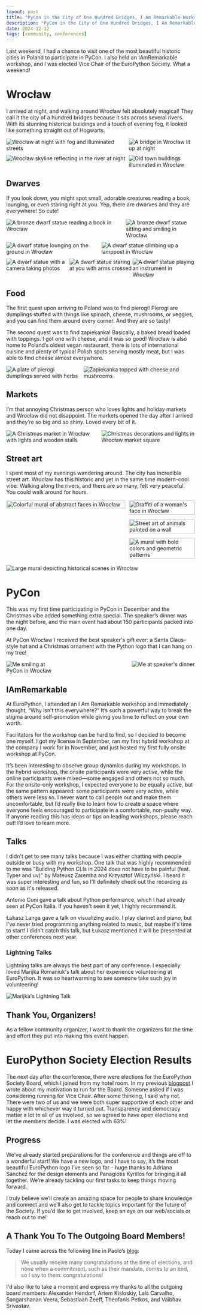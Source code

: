 ```yaml
---
layout: post
title: "PyCon in the City of One Hundred Bridges, I Am Remarkable Workshop, and EPS Election Results and First Board Meeting"
description: "PyCon in the City of One Hundred Bridges, I Am Remarkable Workshop, and EPS Election Results and First Board Meeting"
date: 2024-12-12
tags: [community, conferences]
---
```

Last weekend, I had a chance to visit one of the most beautiful historic cities in Poland to participate in PyCon. I also held an IAmRemarkable workshop, and I was elected Vice Chair of the EuroPython Society. What a weekend!

# Wrocław
I arrived at night, and walking around Wrocław felt absolutely magical! They call it the city of a hundred bridges because it sits across several rivers. With its stunning historical buildings and a touch of evening fog, it looked like something straight out of Hogwarts.

<style>
  .image-row {
    display: flex;
    justify-content: space-between;
    margin-bottom: 10px; /* Adjust spacing between rows */
  }

  .image-row img {
    height: auto;
  }
</style>

<div class="image-row">
  <img src="./images/posts/pycon-wro/city-night2.jpg" alt="Wrocław at night with fog and illuminated streets" style="max-width: 64%;">
  <img src="./images/posts/pycon-wro/city-night4.jpg" alt="A bridge in Wrocław lit up at night" style="max-width: 35%;">
</div>

<div class="image-row">
  <img src="./images/posts/pycon-wro/city-night5.jpg" alt="Wrocław skyline reflecting in the river at night" style="max-width: 64%;">
  <img src="./images/posts/pycon-wro/city-night.jpg" alt="Old town buildings illuminated in Wrocław" style="max-width: 35%;">
</div>


## Dwarves
If you look down, you might spot small, adorable creatures reading a book, lounging, or even staring right at you. Yep, there are dwarves and they are everywhere! So cute! 

<div class="image-row">
  <img src="./images/posts/pycon-wro/dwarf7.jpg" alt="A bronze dwarf statue reading a book in Wrocław" style="max-width: 62.5%; height: auto;">
  <img src="./images/posts/pycon-wro/dwarf2.jpg" alt="A bronze dwarf statue sitting and smiling in Wrocław" style="max-width: 36.5%; height: auto;">
</div>

<div class="image-row">
  <img src="./images/posts/pycon-wro/dwarf6.jpg" alt="A dwarf statue lounging on the ground in Wrocław" style="max-width: 49.5%; height: auto;">
  <img src="./images/posts/pycon-wro/dwarf1.jpg" alt="A dwarf statue climbing up a lamppost in Wrocław" style="max-width: 49.5%; height: auto;">
</div>

<div class="image-row">
  <img src="./images/posts/pycon-wro/dwarf4.jpg" alt="A dwarf statue with a camera taking photos" style="max-width: 33%; height: auto;">
  <img src="./images/posts/pycon-wro/dwarf3.jpg" alt="A dwarf statue staring at you with arms crossed" style="max-width: 33%; height: auto;">
  <img src="./images/posts/pycon-wro/dwarf5.jpg" alt="A dwarf statue playing an instrument in Wrocław" style="max-width: 33%; height: auto;">
</div>


## Food
The first quest upon arriving to Poland was to find pierogi! Pierogi are dumplings stuffed with things like spinach, cheese, mushrooms, or veggies, and you can find them around every corner. And they are so tasty!

The second quest was to find zapiekanka! Basically, a baked bread loaded with toppings. I got one with cheese, and it was so good! Wrocław is also home to Poland’s oldest vegan restaurant, there is lots of international cuisine and plenty of typical Polish spots serving mostly meat, but I was able to find cheese almost everywhere. 

<div style="display: flex; justify-content: space-between;">
  <img src="./images/posts/pycon-wro/food2.jpg" alt="A plate of pierogi dumplings served with herbs" style="max-width: 40%; height: auto;">
  <img src="./images/posts/pycon-wro/food3.jpg" alt="Zapiekanka topped with cheese and mushrooms" style="max-width: 59%; height: auto;">
</div>

## Markets
I’m that annoying Christmas person who loves lights and holiday markets and Wrocław did not disappoint. The markets opened the day after I arrived and they’re so big and so shiny. Loved every bit of it.

<div style="display: flex; justify-content: space-between;">
  <img src="./images/posts/pycon-wro/markets.jpg" alt="A Christmas market in Wrocław with lights and wooden stalls" style="max-width: 49.5%; height: auto;">
  <img src="./images/posts/pycon-wro/markets2.jpg" alt="Christmas decorations and lights in Wrocław market square" style="max-width: 49.5%; height: auto;">
</div>

## Street art
I spent most of my evenings wandering around. The city has incredible street art. Wrocław has this historic and yet in the same time modern-cool vibe. Walking along the rivers, and there are so many, felt very peaceful. You could walk around for hours.

<div style="display: flex; justify-content: space-between; align-items: flex-start;">
  <!-- First Image on the Left -->
  <div style="flex: 0.9; margin-right: 10px;">
    <img src="./images/posts/pycon-wro/art4.jpg" alt="Colorful mural of abstract faces in Wrocław" style="width: 100%; height: auto;">
  </div>

  <!-- Three Images Stacked on the Right -->
  <div style="display: flex; flex-direction: column; gap: 12px; flex: 0.5;">
    <img src="./images/posts/pycon-wro/art.jpg" alt="Graffiti of a woman's face in Wrocław" style="width: 100%; height: auto;">
    <img src="./images/posts/pycon-wro/art2.jpg" alt="Street art of animals painted on a wall" style="width: 100%; height: auto;">
    <img src="./images/posts/pycon-wro/art3.jpg" alt="A mural with bold colors and geometric patterns" style="width: 100%; height: auto;">
  </div>
</div>

<br>

<div style="display: flex; justify-content: space-between;">
  <img src="./images/posts/pycon-wro/art5.jpg" alt="Large mural depicting historical scenes in Wrocław" style="max-width: 99%; height: auto;">
</div>

# PyCon 
This was my first time participating in PyCon in December and the Christmas vibe added something extra special. The speaker’s dinner was the night before, and the main event had about 150 participants packed into one day. 

At PyCon Wrocław I received the best speaker's gift ever: a Santa Claus-style hat and a Christmas ornament with the Python logo that I can hang on my tree!

<div style="display: flex; justify-content: space-between;">
  <img src="./images/posts/pycon-wro/me2.jpg" alt="Me smiling at PyCon in Wrocław" style="max-width: 30%; height: auto;">
  <img src="./images/posts/pycon-wro/speakersdinner.jpg" alt="Me at speaker's dinner" style="max-width: 69%; height: auto;">
</div>

## IAmRemarkable
At EuroPython, I attended an I Am Remarkable workshop and immediately thought, “Why isn’t this everywhere?” It’s such a powerful way to break the stigma around self-promotion while giving you time to reflect on your own worth.

Facilitators for the workshop can be hard to find, so I decided to become one myself. I got my license in September, ran my first hybrid workshop at the company I work for in November, and just hosted my first fully onsite workshop at PyCon.


It’s been interesting to observe group dynamics during my workshops. In the hybrid workshop, the onsite participants were very active, while the online participants were mixed—some engaged and others not so much. For the onsite-only workshop, I expected everyone to be equally active, but the same pattern appeared: some participants were very active, while others were less so. I never want to call people out and make them uncomfortable, but I’d really like to learn how to create a space where everyone feels encouraged to participate in a comfortable, non-pushy way. If anyone reading this has ideas or tips on leading workshops, please reach out! I’d love to learn more.

## Talks 
I didn't get to see many talks because I was either chatting with people outside or busy with my workshop. One talk that was highly recommended to me was "Building Python CLIs in 2024 does not have to be painful (feat. Typer and uv)" by Mateusz Zaremba and Krzysztof Wilczyński. I heard it was super interesting and fun, so I'll definitely check out the recording as soon as it's released.

Antonio Cuni gave a talk about Python performance, which I had already seen at PyCon Italia. If you haven't seen it yet, I highly recommend it.

Łukasz Langa gave a talk on visualizing audio. I play clarinet and piano, but I've never tried programming anything related to music, but maybe it's time to start! I didn't catch this talk, but Łukasz mentioned it will be presented at other conferences next year.

### Lightning Talks
Lightning talks are always the best part of any conference. I especially loved Marijka Romaniuk's talk about her experience volunteering at EuroPython. It was so heartwarming to see someone take such joy in volunteering!

<img src="./images/posts/pycon-wro/lt.jpg" alt="Marijka's Lightning Talk" style="max-width: 50%; height: auto;">

## Thank You, Organizers! 
As a fellow community organizer, I want to thank the organizers for the time and effort they put into making this event happen.

# EuroPython Society Election Results
The next day after the conference, there were elections for the EuroPython Society Board, which I joined from my hotel room. In my previous [blogpost](https://clytaemnestra.github.io/tech-blog/eps-elections) I wrote about my motivation to run for the Board. Someone asked if I was considering running for Vice Chair. After some thinking, I said why not. There were two of us and we were both super supportive of each other and happy with whichever way it turned out. Transparency and democracy matter a lot to all of us involved, so we agreed to have open elections and let the members decide. I was elected with 63%!

## Progress
We’ve already started preparations for the conference and things are off to a wonderful start! We have a new logo, and I have to say, it’s the most beautiful EuroPython logo I’ve seen so far - huge thanks to Adriana Sánchez for the design elements and Panagiotis Kyrillos for bringing it all together. We’re already tackling our first tasks to keep things moving forward.

I truly believe we’ll create an amazing space for people to share knowledge and connect and we’ll also get to tackle topics important for the future of the Society. If you’d like to get involved, keep an eye on our web/socials or reach out to me!

## A Thank You To The Outgoing Board Members!
Today I came across the following line in Paolo’s [blog](https://www.paulox.net/2024/12/11/my-first-dsf-board-meeting/):

> We usually receive many congratulations at the time of elections, and none when a commitment, such as their mandate, comes to an end, so I say to them: congratulations!

I'd also like to take a moment and express my thanks to all the outgoing board members: Alexander Hendorf, Artem Kisloskiy, Laís Carvalho, Sangarshanan Veera, Sebastiaan Zeeff, Theofanis Petkos, and Vaibhav Srivastav.
